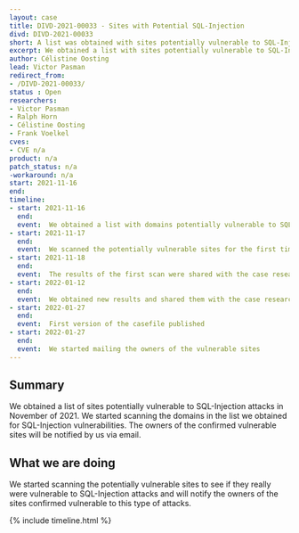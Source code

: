 ```yaml
---
layout: case
title: DIVD-2021-00033 - Sites with Potential SQL-Injection
divd: DIVD-2021-00033
short: A list was obtained with sites potentially vulnerable to SQL-Injection
excerpt: We obtained a list with sites potentially vulnerable to SQL-Injection
author: Célistine Oosting
lead: Victor Pasman
redirect_from:
- /DIVD-2021-00033/
status : Open
researchers:
- Victor Pasman
- Ralph Horn 
- Célistine Oosting
- Frank Voelkel 
cves:
- CVE n/a
product: n/a
patch_status: n/a
-workaround: n/a
start: 2021-11-16
end:
timeline:
- start: 2021-11-16
  end:
  event:  We obtained a list with domains potentially vulnerable to SQL-Injection
- start: 2021-11-17
  end:
  event:  We scanned the potentially vulnerable sites for the first time
- start: 2021-11-18
  end:
  event:  The results of the first scan were shared with the case researchers
- start: 2022-01-12
  end:
  event:  We obtained new results and shared them with the case researchers
- start: 2022-01-27
  end:
  event:  First version of the casefile published
- start: 2022-01-27
  end:
  event:  We started mailing the owners of the vulnerable sites
---
```



## Summary

We obtained a list of sites potentially vulnerable to SQL-Injection attacks in November of 2021. We started scanning the domains in the list we obtained for SQL-Injection vulnerabilities. The owners of the confirmed vulnerable sites will be notified by us via email.

## What we are doing

We started scanning the potentially vulnerable sites to see if they really were vulnerable to SQL-Injection attacks and will notify the owners of the sites confirmed vulnerable to this type of attacks.

{% include timeline.html %}

